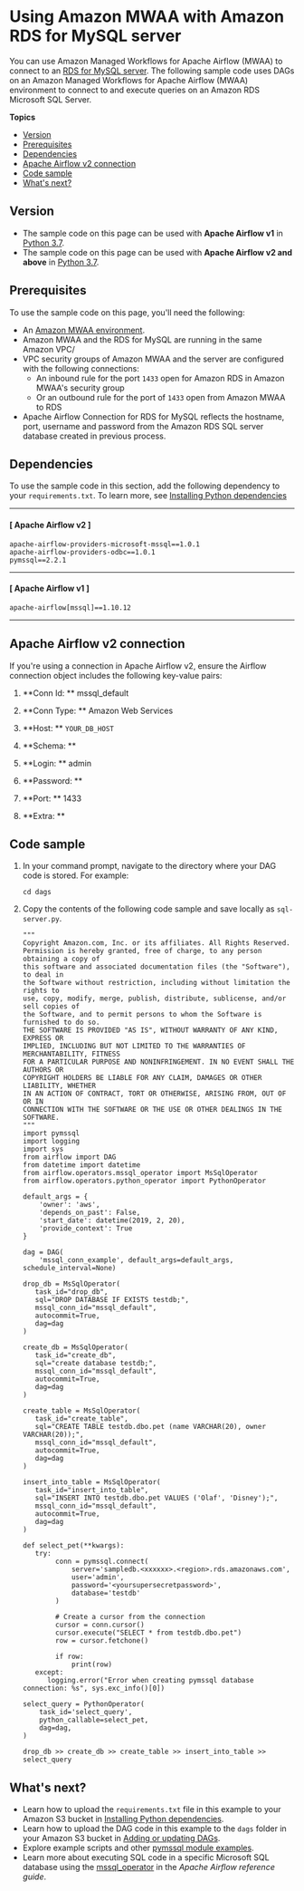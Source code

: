 # Using Amazon MWAA with Amazon RDS for MySQL server<a name="samples-sql-server"></a>

You can use Amazon Managed Workflows for Apache Airflow \(MWAA\) to connect to an [RDS for MySQL server](https://docs.aws.amazon.com/AmazonRDS/latest/UserGuide/CHAP_SQLServer.html)\. The following sample code uses DAGs on an Amazon Managed Workflows for Apache Airflow \(MWAA\) environment to connect to and execute queries on an Amazon RDS Microsoft SQL Server\.

**Topics**
+ [Version](#samples-sql-server-version)
+ [Prerequisites](#samples-sql-server-prereqs)
+ [Dependencies](#samples-sql-server-dependencies)
+ [Apache Airflow v2 connection](#samples-sql-server-conn)
+ [Code sample](#samples-sql-server-code)
+ [What's next?](#samples-sql-server-next-up)

## Version<a name="samples-sql-server-version"></a>
+ The sample code on this page can be used with **Apache Airflow v1** in [Python 3\.7](https://www.python.org/dev/peps/pep-0537/)\.
+ The sample code on this page can be used with **Apache Airflow v2 and above** in [Python 3\.7](https://www.python.org/dev/peps/pep-0537/)\.

## Prerequisites<a name="samples-sql-server-prereqs"></a>

To use the sample code on this page, you'll need the following:
+ An [Amazon MWAA environment](get-started.md)\.
+ Amazon MWAA and the RDS for MySQL are running in the same Amazon VPC/
+ VPC security groups of Amazon MWAA and the server are configured with the following connections:
  + An inbound rule for the port `1433` open for Amazon RDS in Amazon MWAA's security group
  + Or an outbound rule for the port of `1433` open from Amazon MWAA to RDS
+ Apache Airflow Connection for RDS for MySQL reflects the hostname, port, username and password from the Amazon RDS SQL server database created in previous process\.

## Dependencies<a name="samples-sql-server-dependencies"></a>

To use the sample code in this section, add the following dependency to your `requirements.txt`\. To learn more, see [Installing Python dependencies](working-dags-dependencies.md)

------
#### [ Apache Airflow v2 ]

```
apache-airflow-providers-microsoft-mssql==1.0.1
apache-airflow-providers-odbc==1.0.1
pymssql==2.2.1
```

------
#### [ Apache Airflow v1 ]

```
apache-airflow[mssql]==1.10.12
```

------

## Apache Airflow v2 connection<a name="samples-sql-server-conn"></a>

If you're using a connection in Apache Airflow v2, ensure the Airflow connection object includes the following key\-value pairs:

1. **Conn Id: ** mssql\_default

1. **Conn Type: ** Amazon Web Services

1. **Host: ** `YOUR_DB_HOST`

1. **Schema: **

1. **Login: ** admin

1. **Password: ** 

1. **Port: ** 1433

1. **Extra: **

## Code sample<a name="samples-sql-server-code"></a>

1. In your command prompt, navigate to the directory where your DAG code is stored\. For example:

   ```
   cd dags
   ```

1. Copy the contents of the following code sample and save locally as `sql-server.py`\. 

   ```
   """
   Copyright Amazon.com, Inc. or its affiliates. All Rights Reserved.
   Permission is hereby granted, free of charge, to any person obtaining a copy of
   this software and associated documentation files (the "Software"), to deal in
   the Software without restriction, including without limitation the rights to
   use, copy, modify, merge, publish, distribute, sublicense, and/or sell copies of
   the Software, and to permit persons to whom the Software is furnished to do so.
   THE SOFTWARE IS PROVIDED "AS IS", WITHOUT WARRANTY OF ANY KIND, EXPRESS OR
   IMPLIED, INCLUDING BUT NOT LIMITED TO THE WARRANTIES OF MERCHANTABILITY, FITNESS
   FOR A PARTICULAR PURPOSE AND NONINFRINGEMENT. IN NO EVENT SHALL THE AUTHORS OR
   COPYRIGHT HOLDERS BE LIABLE FOR ANY CLAIM, DAMAGES OR OTHER LIABILITY, WHETHER
   IN AN ACTION OF CONTRACT, TORT OR OTHERWISE, ARISING FROM, OUT OF OR IN
   CONNECTION WITH THE SOFTWARE OR THE USE OR OTHER DEALINGS IN THE SOFTWARE.
   """
   import pymssql
   import logging
   import sys
   from airflow import DAG
   from datetime import datetime
   from airflow.operators.mssql_operator import MsSqlOperator
   from airflow.operators.python_operator import PythonOperator
   
   default_args = {
       'owner': 'aws',
       'depends_on_past': False,
       'start_date': datetime(2019, 2, 20),
       'provide_context': True
   }
   
   dag = DAG(
       'mssql_conn_example', default_args=default_args, schedule_interval=None)
       
   drop_db = MsSqlOperator(
      task_id="drop_db",
      sql="DROP DATABASE IF EXISTS testdb;",
      mssql_conn_id="mssql_default",
      autocommit=True,
      dag=dag
   )
   
   create_db = MsSqlOperator(
      task_id="create_db",
      sql="create database testdb;",
      mssql_conn_id="mssql_default",
      autocommit=True,
      dag=dag
   )
   
   create_table = MsSqlOperator(
      task_id="create_table",
      sql="CREATE TABLE testdb.dbo.pet (name VARCHAR(20), owner VARCHAR(20));",
      mssql_conn_id="mssql_default",
      autocommit=True,
      dag=dag
   )
   
   insert_into_table = MsSqlOperator(
      task_id="insert_into_table",
      sql="INSERT INTO testdb.dbo.pet VALUES ('Olaf', 'Disney');",
      mssql_conn_id="mssql_default",
      autocommit=True,
      dag=dag
   )
   
   def select_pet(**kwargs):
      try:
           conn = pymssql.connect(
               server='sampledb.<xxxxxx>.<region>.rds.amazonaws.com',
               user='admin',
               password='<yoursupersecretpassword>',
               database='testdb'
           )
           
           # Create a cursor from the connection
           cursor = conn.cursor()
           cursor.execute("SELECT * from testdb.dbo.pet")
           row = cursor.fetchone()
           
           if row:
               print(row)
      except:
         logging.error("Error when creating pymssql database connection: %s", sys.exc_info()[0])
   
   select_query = PythonOperator(
       task_id='select_query',
       python_callable=select_pet,
       dag=dag,
   )
   
   drop_db >> create_db >> create_table >> insert_into_table >> select_query
   ```

## What's next?<a name="samples-sql-server-next-up"></a>
+ Learn how to upload the `requirements.txt` file in this example to your Amazon S3 bucket in [Installing Python dependencies](working-dags-dependencies.md)\.
+ Learn how to upload the DAG code in this example to the `dags` folder in your Amazon S3 bucket in [Adding or updating DAGs](configuring-dag-folder.md)\.
+ Explore example scripts and other [pymssql module examples](https://pymssql.readthedocs.io/en/stable/pymssql_examples.html)\.
+ Learn more about executing SQL code in a specific Microsoft SQL database using the [mssql\_operator](https://airflow.apache.org/docs/apache-airflow/1.10.12/_api/airflow/operators/mssql_operator/index.html?highlight=mssqloperator#airflow.operators.mssql_operator.MsSqlOperator) in the *Apache Airflow reference guide*\.